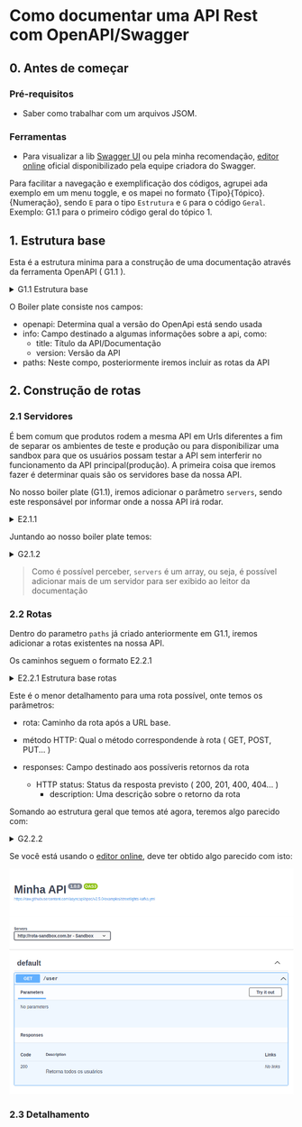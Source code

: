 # Como documentar uma API Rest com OpenAPI/Swagger

## 0. Antes de começar

### Pré-requisitos

- Saber como trabalhar com um arquivos JSOM.

### Ferramentas

- Para visualizar a lib [Swagger UI](https://swagger.io/tools/swagger-ui/) ou pela minha recomendação, [editor online](https://editor-next.swagger.io/) oficial disponibilizado pela equipe criadora do Swagger.

Para facilitar a navegação e exemplificação dos códigos, agrupei ada exemplo em um menu toggle, e os mapei no formato {Tipo}{Tópico}.{Numeração}, sendo `E` para o tipo `Estrutura` e `G` para o código `Geral`.
Exemplo: G1.1 para o primeiro código geral do tópico 1.

## 1. Estrutura base

Esta é a estrutura minima para a construção de uma documentação através da ferramenta OpenAPI ( G1.1 ).

<details>
<summary>G1.1 Estrutura base</summary>

```json
{
  "openapi": "3.0.3",
  "info": {
    "title": "Minha API",
    "version": "1.0.0"
  },
  "paths": {}
}
```

</details>

O Boiler plate consiste nos campos:

- openapi: Determina qual a versão do OpenApi está sendo usada
- info: Campo destinado a algumas informações sobre a api, como:
  - title: Título da API/Documentação
  - version: Versão da API
- paths: Neste compo, posteriormente iremos incluir as rotas da API

## 2. Construção de rotas

### 2.1 Servidores

É bem comum que produtos rodem a mesma API em Urls diferentes a fim de separar os ambientes de teste e produção ou para disponibilizar uma sandbox para que os usuários possam testar a API sem interferir no funcionamento da API principal(produção). A primeira coisa que iremos fazer é determinar quais são os servidores base da nossa API.

No nosso boiler plate (G1.1), iremos adicionar o parâmetro `servers`, sendo este responsável por informar onde a nossa API irá rodar.

<details>
<summary>E2.1.1</summary>

```json
  "servers": [
    {
      "url": "http://rota-sandbox.com.br",
      "description": "Sandbox"
    }
  ]
```

</details>

Juntando ao nosso boiler plate temos:

<details>
<summary>G2.1.2</summary>

```json
{
  "openapi": "3.0.3",
  "info": {
    "title": "Minha API",
    "version": "1.0.0"
  },
  "servers": [
    {
      "url": "http://rota-sandbox.com.br",
      "description": "Sandbox"
    }
  ],
  "paths": {}
}
```

</details>

> Como é possível perceber, `servers` é um array, ou seja, é possível adicionar mais de um servidor para ser exibido ao leitor da documentação

### 2.2 Rotas

Dentro do parametro `paths` já criado anteriormente em G1.1, iremos adicionar a rotas existentes na nossa API.

Os caminhos seguem o formato E2.2.1

<details>
<summary>E2.2.1 Estrutura base rotas</summary>

```json
{
  "/{rota}": {
    "{método HTTP}": {
      "responses": {
        "{HTTP status}": { "description": "{descrição}" }
      }
    }
  }
}
```

Exemplo:

```json

  "/user": {
    "get": {
      "responses": {
        "200": { "description": "Retorna todos os usuários" }
      }
    }
  }

```

</details>

Este é o menor detalhamento para uma rota possível, onte temos os parâmetros:

- rota: Caminho da rota após a URL base.
- método HTTP: Qual o método correspondende à rota ( GET, POST, PUT... )
- responses: Campo destinado aos possíveris retornos da rota

  - HTTP status: Status da resposta previsto ( 200, 201, 400, 404... )
    - description: Uma descrição sobre o retorno da rota

Somando ao estrutura geral que temos até agora, teremos algo parecido com:

<details>
<summary>G2.2.2</summary>

```json
{
  "openapi": "3.0.3",
  "info": {
    "title": "Minha API",
    "version": "1.0.0"
  },
  "servers": [
    {
      "url": "http://rota-sandbox.com.br",
      "description": "Sandbox"
    }
  ],
  "paths": {
    "/user": {
      "get": {
        "responses": {
          "200": { "description": "Retorna todos os usuários" }
        }
      }
    }
  }
}
```

</details>

Se você está usando o [editor online](), deve ter obtido algo parecido com isto:

<img src="minimal-doc.png"/>

### 2.3 Detalhamento
